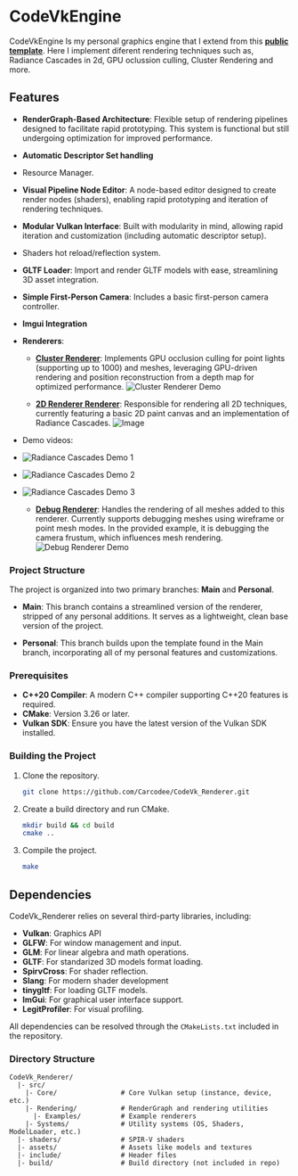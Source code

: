 # CodeVkEngine

CodeVkEngine Is my personal graphics engine that I extend from this [**public template**](https://github.com/Carcodee/Vulkan-Renderer-Template). Here I implement diferent rendering techniques such as, Radiance Cascades in 2d, GPU oclussion culling, Cluster Rendering and more.

## Features

- **RenderGraph-Based Architecture**: Flexible setup of rendering pipelines designed to facilitate rapid prototyping. This system is functional but still undergoing optimization for improved performance.

- **Automatic Descriptor Set handling**

- Resource Manager.

- **Visual Pipeline Node Editor**: A node-based editor designed to create render nodes (shaders), enabling rapid prototyping and iteration of rendering techniques.

- **Modular Vulkan Interface**: Built with modularity in mind, allowing rapid iteration and customization (including automatic descriptor setup).
  
- Shaders hot reload/reflection system.

- **GLTF Loader**: Import and render GLTF models with ease, streamlining 3D asset integration.

- **Simple First-Person Camera**: Includes a basic first-person camera controller.
  
- **Imgui Integration**


- **Renderers**:
  - [**Cluster Renderer**](https://github.com/Carcodee/CodeVk_Renderer/blob/main/src/Rendering/Renderers/ClusterRenderer.hpp): Implements GPU occlusion culling for point lights (supporting up to 1000) and meshes, leveraging GPU-driven rendering and position reconstruction from a depth map for optimized performance.
![Cluster Renderer Demo](https://github.com/user-attachments/assets/261a7f85-a560-4fb4-be84-d3ef6517899c)


  - [**2D Renderer Renderer**](https://github.com/Carcodee/CodeVk_Renderer/blob/main/src/Rendering/Renderers/FlatRenderer.hpp): Responsible for rendering all 2D techniques, currently featuring a basic 2D paint canvas and an implementation of Radiance Cascades.
![Image](https://github.com/user-attachments/assets/06dff945-a14a-4c8b-a135-df53979131fe)
- Demo videos:
- ![Radiance Cascades Demo 1](https://github.com/user-attachments/assets/5355f3d6-e4c6-4743-8de7-51b87b09fbe3)
- ![Radiance Cascades Demo 2](https://github.com/user-attachments/assets/0aa9c22a-2a91-41ed-8d49-fb49fab54940)
- ![Radiance Cascades Demo 3](https://github.com/user-attachments/assets/dca2c173-a05d-4da8-828e-f8b720450680)

  - [**Debug Renderer**](https://github.com/Carcodee/CodeVk_Renderer/blob/main/src/Rendering/Renderers/FlatRenderer.hpp): Handles the rendering of all meshes added to this renderer. Currently supports debugging meshes using wireframe or point mesh modes. In the provided example, it is debugging the camera frustum, which influences mesh rendering.
![Debug Renderer Demo](https://github.com/user-attachments/assets/8dacb7c3-1b7e-4374-8ebc-8027921413b0)



### Project Structure

The project is organized into two primary branches: **Main** and **Personal**.

- **Main**: This branch contains a streamlined version of the renderer, stripped of any personal additions. It serves as a lightweight, clean base version of the project.
  
- **Personal**: This branch builds upon the template found in the Main branch, incorporating all of my personal features and customizations.

### Prerequisites

- **C++20 Compiler**: A modern C++ compiler supporting C++20 features is required.
- **CMake**: Version 3.26 or later.
- **Vulkan SDK**: Ensure you have the latest version of the Vulkan SDK installed.

### Building the Project

1. Clone the repository.
   ```sh
   git clone https://github.com/Carcodee/CodeVk_Renderer.git
   ```
2. Create a build directory and run CMake.
   ```sh
   mkdir build && cd build
   cmake ..
   ```
3. Compile the project.
   ```sh
   make
   ```
   
## Dependencies

CodeVk_Renderer relies on several third-party libraries, including:

- **Vulkan**: Graphics API
- **GLFW**: For window management and input.
- **GLM**: For linear algebra and math operations.
- **GLTF**: For standarized 3D models format loading.
- **SpirvCross**: For shader reflection.
- **Slang**: For modern shader development
- **tinygltf**: For loading GLTF models.
- **ImGui**: For graphical user interface support.
- **LegitProfiler**: For visual profiling.


All dependencies can be resolved through the `CMakeLists.txt` included in the repository.

### Directory Structure

```
CodeVk_Renderer/
  |- src/
    |- Core/                # Core Vulkan setup (instance, device, etc.)
    |- Rendering/           # RenderGraph and rendering utilities
      |- Examples/          # Example renderers
    |- Systems/             # Utility systems (OS, Shaders, ModelLoader, etc.)
  |- shaders/               # SPIR-V shaders
  |- assets/                # Assets like models and textures
  |- include/               # Header files
  |- build/                 # Build directory (not included in repo)
```

